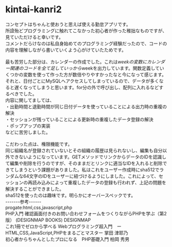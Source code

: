 # kintai-kanri2
コンセプトはちゃんと使おうと思えば使える勤怠アプリです。
<br>
所詮殆どプログラミングに触れてこなかった初心者が作った稚拙なものですが、見ていただけると幸いです。
<br>
コメントだらけなのは私自身始めてのプログラミング経験だったので、コードの内容を理解しながら書いていくよう心がけていたためです。
<br>
<br>
最も苦労した部分は、カレンダーの作成でした。これは$weekの変数にカレンダー関連のコードを全て足していっから$weekを出力しています。関数定義していくつかの変数を使って作った方が数倍やりやすかったなと今になって感じます。それと、日付ごとにMySQLへアクセスしてしまっているので、データが多くなると遅くなってしまうと思います。for分の外で呼び出し、配列に入れるなどするべきでした。
<br>
内容に関してましては、
<br>
・出勤時間と退勤時間が同じ日付データを使っていることによる出力時の重複の解決
<br>
・セッションが残っていることによる更新時の重複したデータ登録の解決
<br>
・ポップアップの実装
<br>
などに苦労しました。
<br>
<br>
こだわった点は、権限機能です。
<br>
同じ組織名が登録されていないとその組織の履歴は見られないし、編集も自分以外できないようになっています。GETメソッドでリンクからデータのIDを認識して編集や削除を行うのですが、そのままだとリンクに適当なIDを入れると削除できてしまうという課題がありました。私はこれをユーザー作成時にsha512でランダムな64文字のIDをユーザーに紐づけるようにしました。これによって、セッションの再読み込みによって重複したデータの登録も行われず、上記の問題を解決することができました。
<br>
sha512を使ったのは趣味です。明らかにオーバースペックです。
<br>
-------参考------
<br>
progate:html,css,javascript,php
<br>
PHP入門 確認画面付きのお問い合わせフォームをつくりながらPHPを学ぶ（第2版） (DESIGNMAP BOOKS) DESIGNMAP
<br>
これ1冊でゼロから学べる Webプログラミング超入門　ーHTML,CSS,JavaScript,PHPをまるごとマスター 掌田 津耶乃
<br>
初心者からちゃんとしたプロになる　PHP基礎入門 柏岡 秀男
<br>
